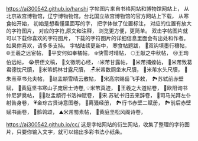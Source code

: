 https://aj300542.github.io/hanshi
字帖图片来自书格网站和博物馆网站上，
从北京故宫博物馆，辽宁博物物馆，台北国立故宫博物馆的官方网站上下载，
从寒食帖开始，
初始是想看懂里面写的字，
把字体做了位置标注，
对应的位置有放大的字符图片，
对应的字符,原文和注释，
浏览更方便，更简单。
双击字帖图片就可以下载你喜欢的字符图片，
下载的字符图片的详细信息里面会有出处和作者。
如果你喜欢，请多多支持。
字帖陆续更新中，
寒食帖题跋，
🤝双钩填墨行穰帖，
🌐王羲之远宦帖，
🍊平安何如奉橘帖，
❄️快雪时晴帖，
🌕王献之中秋帖，
😢王珣伯远帖，
😭祭侄文稿，
💝文徵明心经，
💧米芾甘露帖，
🦗米芾捕蝗帖，
🚢米芾致葛君德忱尺牘，
🧋米芾鹤林甘露尺牘，
🪑米芾数厕坐末尺牘，
🧾米芾水头尺牘，
👀朱熹草书允夫帖，
🐎赵孟頫雪晴云散帖，
📁宋高宗赐岳飞手敕，
🏞️苏轼前赤壁赋，
🪷黄庭坚书寒山子庞居士诗卷,
💡米芾真迹，
🪷王羲之大道帖卷，
🌌欧阳询书仲尼梦奠帖，
🧜‍♀️赵孟頫行书洛神赋卷，
🛫宋.苏轼书归去来辞卷，
🤲司马光拜左仆射告身卷，
💗金琮古贤诗意图卷，
🌋离骚经册，
🏞️行书赤壁二赋册，
🏞️前后赤壁赋书画卷，
🪿鹡鸰颂，
⛰️米芾蜀素帖，
🌄黄庭坚松风阁诗卷，

https://aj300542.github.io/cc/ 这是字帖网站的衍生网站，收集了整理的字符图片，只要你输入文字，就可以输出多彩书法小纸条。
